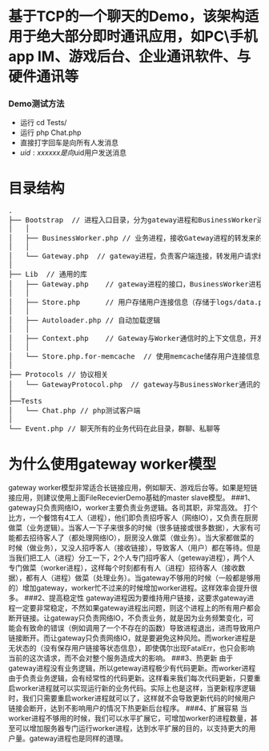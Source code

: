 基于TCP的一个聊天的Demo，该架构适用于绝大部分即时通讯应用，如PC\手机app IM、游戏后台、企业通讯软件、与硬件通讯等
=========

### Demo测试方法 
  * 运行 cd Tests/
  * 运行 php Chat.php
  * 直接打字回车是向所有人发消息
  * $uid:xxxxxx 是向$uid用户发送消息

目录结构
========

<pre>
.
├── Bootstrap  // 进程入口目录，分为gateway进程和BusinessWorker进程。gateway进程负责接收用户连接，转发用户请求给BusinessWorker进程，接收BusinessWorker进程的结果转发给用户
│   │
│   ├── BusinessWorker.php // 业务进程，接收Gateway进程的转发来的用户请求并处理，如果有需要将结果发给其它用户则通过Gateway进程转发
│   │
│   └── Gateway.php  // gateway进程，负责客户端连接，转发用户请求给BusinessWorker进程处理，并接收BusinessWorker进程的处理结果转发给用户
│ 
├── Lib  // 通用的库
│   ├── Gateway.php    // gateway进程的接口，BusinessWorker进程通过此文件的接口向gateway进程发送数据
│   │
│   ├── Store.php      // 用户存储用户连接信息（存储于logs/data.php文件中，高并发应用请使用Store.php.for-memcache替换）
│   │
│   ├── Autoloader.php // 自动加载逻辑
│   │
│   ├── Context.php    // Gateway与Worker通信时的上下文信息，开发者不要改动其中的内容
│   │
│   └── Store.php.for-memcache  // 使用memcache储存用户连接信息，功能等同Store.php，支持分布式，性能更高，可以替换Store.php
│ 
├── Protocols // 协议相关
│   └── GatewayProtocol.php  // gateway与BusinessWorker通讯的协议，开发者无需关注
│ 
├──Tests
│   └── Chat.php // php测试客户端 
│ 
└── Event.php // 聊天所有的业务代码在此目录，群聊、私聊等
</pre>

为什么使用gateway worker模型
===========================

gateway worker模型非常适合长链接应用，例如聊天、游戏后台等。如果是短链接应用，则建议使用上面FileRecevierDemo基础的master slave模型。
###1、gateway只负责网络IO，worker主要负责业务逻辑。各司其职，非常高效。
打个比方，一个餐馆有4工人（进程），他们即负责招呼客人（网络IO），又负责在厨房做菜（业务逻辑）。当客人一下子来很多的时候（很多链接或很多数据），大家有可能都去招待客人了（都处理网络IO），厨房没人做菜（做业务）。当大家都做菜的时候（做业务），又没人招呼客人（接收链接），导致客人（用户）都在等待。但是当我们把工人（进程）分工一下，2个人专门招呼客人（geteway进程），两个人专门做菜（worker进程），这样每个时刻都有有人（进程）招待客人（接收数据），都有人（进程）做菜（处理业务）。当gateway不够用的时候（一般都是够用的）增加gateway，worker忙不过来的时候增加worker进程。这样效率会提升很多。
###2、提高稳定性
gateway进程因为要维持用户链接，这要求gateway进程一定要非常稳定，不然如果gateway进程出问题，则这个进程上的所有用户都会断开链接。让gateway只负责网络IO，不负责业务，就是因为业务频繁变化，可能会有致命的错误（例如调用了一个不存在的函数）导致进程退出，进而导致用户链接断开。而让gateway只负责网络IO，就是要避免这种风险。而worker进程是无状态的（没有保存用户链接等状态信息），即使偶尔出现FatalErr，也只会影响当前的这次请求，而不会对整个服务造成大的影响。
###3、热更新
由于gateway进程没有业务逻辑，所以geteway进程极少有代码更新。而worker进程由于负责业务逻辑，会有经常性的代码更新。这样看来我们每次代码更新，只要重启worker进程就可以实现运行新的业务代码。实际上也是这样，当更新程序逻辑时，我们只需要重启worker进程就可以了，这样就不会导致更新代码的时候用户链接会断开，达到不影响用户的情况下热更新后台程序。
###4、扩展容易
当worker进程不够用的时候，我们可以水平扩展它，可增加worker的进程数量，甚至可以增加服务器专门运行worker进程，达到水平扩展的目的，以支持更大的用户量。gateway进程也是同样的道理。

